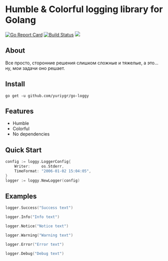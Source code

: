# Humble & Colorful logging library for Golang
[![Go Report Card](https://goreportcard.com/badge/github.com/yuriygr/go-loggy)](https://goreportcard.com/report/github.com/yuriygr/go-loggy)
[![Build Status](https://travis-ci.org/yuriygr/go-loggy.svg?branch=master)](https://travis-ci.org/yuriygr/go-loggy)
[![](https://godoc.org/github.com/yuriygr/go-loggy?status.svg)](https://pkg.go.dev/github.com/yuriygr/go-loggy?tab=doc)

## About

Все просто, сторонние решения слишком сложные и тяжелые, а это... ну, мои задачи оно решает.

## Install

`go get -u github.com/yuriygr/go-loggy`

## Features

* Humble
* Colorful
* No dependencies

## Quick Start

```go
config := loggy.LoggerConfig{
    Writer:     os.Stderr,
    TimeFormat: "2006-01-02 15:04:05",
}
logger := loggy.NewLogger(config)
```

## Examples

```go
logger.Success("Success text")

logger.Info("Info text")

logger.Notice("Notice text")

logger.Warning("Warning text")

logger.Error("Error text")

logger.Debug("Debug text")
```